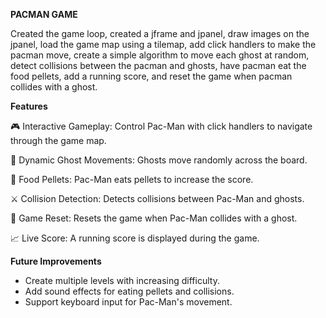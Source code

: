 **PACMAN GAME**

Created the game loop, created a jframe and jpanel, draw images on the jpanel, load the game map using a tilemap, add click handlers to make the pacman move, create a simple algorithm to move each ghost at random, detect collisions between the pacman and ghosts, have pacman eat the food pellets, add a running score, and reset the game when pacman collides with a ghost. 

**Features**

🎮 Interactive Gameplay: Control Pac-Man with click handlers to navigate through the game map.

👻 Dynamic Ghost Movements: Ghosts move randomly across the board.

🍒 Food Pellets: Pac-Man eats pellets to increase the score.

⚔️ Collision Detection: Detects collisions between Pac-Man and ghosts.

🔄 Game Reset: Resets the game when Pac-Man collides with a ghost.

📈 Live Score: A running score is displayed during the game.

**Future Improvements**

- Create multiple levels with increasing difficulty.
- Add sound effects for eating pellets and collisions.
- Support keyboard input for Pac-Man's movement.

